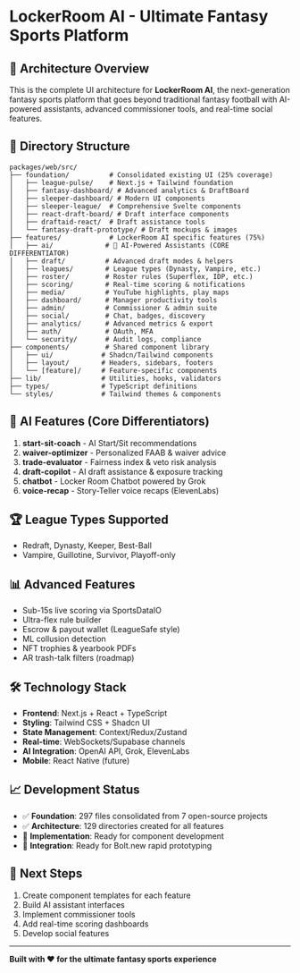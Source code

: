 # LockerRoom AI - Ultimate Fantasy Sports Platform

## 🎯 Architecture Overview

This is the complete UI architecture for **LockerRoom AI**, the next-generation fantasy sports platform that goes beyond traditional fantasy football with AI-powered assistants, advanced commissioner tools, and real-time social features.

## 📁 Directory Structure

```
packages/web/src/
├── foundation/          # Consolidated existing UI (25% coverage)
│   ├── league-pulse/    # Next.js + Tailwind foundation
│   ├── fantasy-dashboard/ # Advanced analytics & DraftBoard
│   ├── sleeper-dashboard/ # Modern UI components
│   ├── sleeper-league/  # Comprehensive Svelte components
│   ├── react-draft-board/ # Draft interface components
│   ├── draftaid-react/  # Draft assistance tools
│   └── fantasy-draft-prototype/ # Draft mockups & images
├── features/            # LockerRoom AI specific features (75%)
│   ├── ai/             # 🤖 AI-Powered Assistants (CORE DIFFERENTIATOR)
│   ├── draft/          # Advanced draft modes & helpers
│   ├── leagues/        # League types (Dynasty, Vampire, etc.)
│   ├── roster/         # Roster rules (Superflex, IDP, etc.)
│   ├── scoring/        # Real-time scoring & notifications
│   ├── media/          # YouTube highlights, play maps
│   ├── dashboard/      # Manager productivity tools
│   ├── admin/          # Commissioner & admin suite
│   ├── social/         # Chat, badges, discovery
│   ├── analytics/      # Advanced metrics & export
│   ├── auth/           # OAuth, MFA
│   └── security/       # Audit logs, compliance
├── components/         # Shared component library
│   ├── ui/            # Shadcn/Tailwind components
│   ├── layout/        # Headers, sidebars, footers
│   └── [feature]/     # Feature-specific components
├── lib/               # Utilities, hooks, validators
├── types/             # TypeScript definitions
└── styles/            # Tailwind themes & components
```

## 🤖 AI Features (Core Differentiators)

1. **start-sit-coach** - AI Start/Sit recommendations
2. **waiver-optimizer** - Personalized FAAB & waiver advice
3. **trade-evaluator** - Fairness index & veto risk analysis
4. **draft-copilot** - AI draft assistance & exposure tracking
5. **chatbot** - Locker Room Chatbot powered by Grok
6. **voice-recap** - Story-Teller voice recaps (ElevenLabs)

## 🏆 League Types Supported

- Redraft, Dynasty, Keeper, Best-Ball
- Vampire, Guillotine, Survivor, Playoff-only

## 📊 Advanced Features

- Sub-15s live scoring via SportsDataIO
- Ultra-flex rule builder
- Escrow & payout wallet (LeagueSafe style)
- ML collusion detection
- NFT trophies & yearbook PDFs
- AR trash-talk filters (roadmap)

## 🛠️ Technology Stack

- **Frontend**: Next.js + React + TypeScript
- **Styling**: Tailwind CSS + Shadcn UI
- **State Management**: Context/Redux/Zustand
- **Real-time**: WebSockets/Supabase channels
- **AI Integration**: OpenAI API, Grok, ElevenLabs
- **Mobile**: React Native (future)

## 📈 Development Status

- ✅ **Foundation**: 297 files consolidated from 7 open-source projects
- ✅ **Architecture**: 129 directories created for all features
- 🚧 **Implementation**: Ready for component development
- 🚧 **Integration**: Ready for Bolt.new rapid prototyping

## 🚀 Next Steps

1. Create component templates for each feature
2. Build AI assistant interfaces
3. Implement commissioner tools
4. Add real-time scoring dashboards
5. Develop social features

---

**Built with ❤️ for the ultimate fantasy sports experience** 